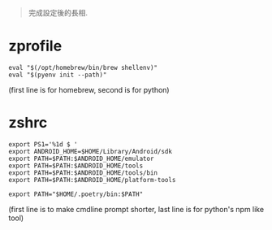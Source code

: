 > 完成設定後的長相.  

# zprofile
```
eval "$(/opt/homebrew/bin/brew shellenv)"
eval "$(pyenv init --path)"
```
(first line is for homebrew, second is for python)

# zshrc
```
export PS1='%1d $ '
export ANDROID_HOME=$HOME/Library/Android/sdk
export PATH=$PATH:$ANDROID_HOME/emulator
export PATH=$PATH:$ANDROID_HOME/tools
export PATH=$PATH:$ANDROID_HOME/tools/bin
export PATH=$PATH:$ANDROID_HOME/platform-tools

export PATH="$HOME/.poetry/bin:$PATH"
```

(first line is to make cmdline prompt shorter, last line is for python's npm like tool)
